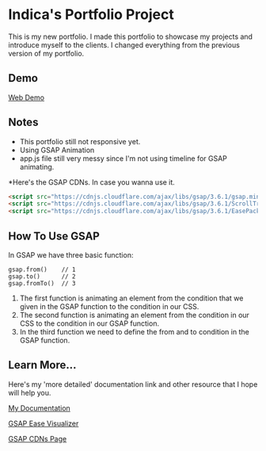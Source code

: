 # Indica's Portfolio Project

This is my new portfolio. I made this portfolio to showcase my projects and introduce myself to the clients. I changed everything from the previous version of my portfolio.

## Demo
[Web Demo](https://horuschild.github.io/portfolio/)

## Notes

* This portfolio still not responsive yet.
* Using GSAP Animation
* app.js file still very messy since I'm not using timeline for GSAP animating.

*Here's the GSAP CDNs. In case you wanna use it.

``` html
<script src="https://cdnjs.cloudflare.com/ajax/libs/gsap/3.6.1/gsap.min.js"></script>
<script src="https://cdnjs.cloudflare.com/ajax/libs/gsap/3.6.1/ScrollTrigger.min.js"></script>
<script src="https://cdnjs.cloudflare.com/ajax/libs/gsap/3.6.1/EasePack.min.js"></script>
```

## How To Use GSAP

In GSAP we have three basic function:
``` 
gsap.from()    // 1
gsap.to()      // 2
gsap.fromTo()  // 3
```

1. The first function is animating an element from the condition that we given in the GSAP function to the condition in our CSS.
2. The second function is animating an element from the condition in our CSS to the condition in our GSAP function.
3. In the third function we need to define the from and to condition in the GSAP function.


## Learn More...

Here's my 'more detailed' documentation link
and other resource that I hope will help you.

[My Documentation](https://drive.google.com/file/d/1sUU4oH2aYXJLg-qRA2KokxkkASd3Bi-p/view?usp=sharing)

[GSAP Ease Visualizer](https://greensock.com/ease-visualizer/)

[GSAP CDNs Page](https://greensock.com/docs/v3/Installation)
